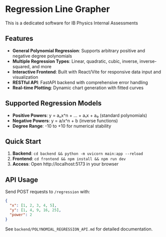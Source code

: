 # Regression Line Grapher
This is a dedicated software for IB Physics Internal Assessments

## Features
- **General Polynomial Regression**: Supports arbitrary positive and negative degree polynomials
- **Multiple Regression Types**: Linear, quadratic, cubic, inverse, inverse-squared, and more
- **Interactive Frontend**: Built with React/Vite for responsive data input and visualization
- **RESTful API**: FastAPI backend with comprehensive error handling
- **Real-time Plotting**: Dynamic chart generation with fitted curves

## Supported Regression Models
- **Positive Powers**: y = aₙx^n + ... + a₁x + a₀ (standard polynomials)
- **Negative Powers**: y = a/x^n + b (inverse functions)
- **Degree Range**: -10 to +10 for numerical stability

## Quick Start
1. **Backend**: `cd backend && python -m uvicorn main:app --reload`
2. **Frontend**: `cd frontend && npm install && npm run dev`
3. **Access**: Open http://localhost:5173 in your browser

## API Usage
Send POST requests to `/regression` with:
```json
{
  "x": [1, 2, 3, 4, 5],
  "y": [1, 4, 9, 16, 25],
  "power": 2
}
```

See `backend/POLYNOMIAL_REGRESSION_API.md` for detailed documentation.
